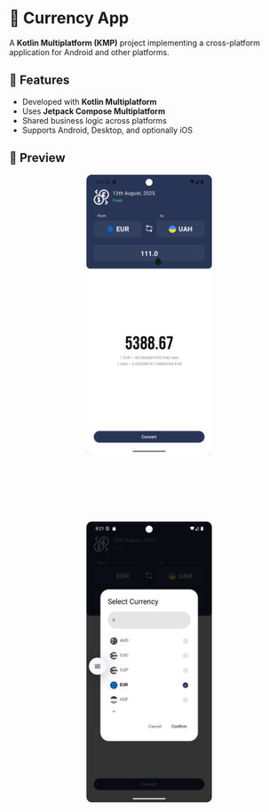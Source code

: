 # 📱 Currency App

A **Kotlin Multiplatform (KMP)** project implementing a cross-platform application for Android and
other platforms.

## 🚀 Features

- Developed with **Kotlin Multiplatform**
- Uses **Jetpack Compose Multiplatform**
- Shared business logic across platforms
- Supports Android, Desktop, and optionally iOS

## 📸 Preview

<div style="display: flex; justify-content: center; flex-wrap: wrap; gap: 120px; margin-top: 10px;">
  <img src="composeApp/src/commonMain/composeResources/readmeDrawable/CurrencyApp1.png" alt="CurrencyApp1 Screenshot" style="width: 45%; max-width: 300px; border-radius: 8px;"/>
  <img src="composeApp/src/commonMain/composeResources/readmeDrawable/CurrencyApp2.png" alt="CurrencyApp2 Screenshot" style="width: 45%; max-width: 300px; border-radius: 8px;"/>
</div>

